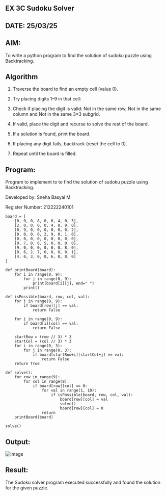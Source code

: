 ## EX 3C Sudoku Solver
## DATE: 25/03/25

## AIM:
To write a python program to find the solution of sudoku puzzle using Backtracking.


## Algorithm
1. Traverse the board to find an empty cell (value 0).

2. Try placing digits 1–9 in that cell:

3. Check if placing the digit is valid: Not in the same row, Not in the same column and Not in the same 3×3 subgrid.

4. If valid, place the digit and recurse to solve the rest of the board.

5. If a solution is found, print the board.

6. If placing any digit fails, backtrack (reset the cell to 0).

7. Repeat until the board is filled.

## Program:
Program to implement to to find the solution of sudoku puzzle using Backtracking.

Developed by: Sneha Basyal M

Register Number: 212222240101

```
board = [
    [0, 0, 0, 8, 0, 0, 4, 0, 3],
    [2, 0, 0, 0, 0, 4, 8, 9, 0],
    [0, 9, 0, 0, 0, 0, 0, 0, 2],
    [0, 0, 0, 0, 2, 9, 0, 1, 0],
    [0, 0, 0, 0, 0, 0, 0, 0, 0],
    [0, 7, 0, 6, 5, 0, 0, 0, 0],
    [9, 0, 0, 0, 0, 0, 0, 8, 0],
    [0, 6, 2, 7, 0, 0, 0, 0, 1],
    [4, 0, 3, 0, 0, 6, 0, 0, 0]
]

def printBoard(board):
    for i in range(0, 9):
        for j in range(0, 9):
            print(board[i][j], end=" ")
        print()

def isPossible(board, row, col, val):
    for j in range(0, 9):
        if board[row][j] == val:
            return False

    for i in range(0, 9):
        if board[i][col] == val:
            return False

    startRow = (row // 3) * 3
    startCol = (col // 3) * 3
    for i in range(0, 3):
        for j in range(0, 3):
            if board[startRow+i][startCol+j] == val:
                return False
    return True

def solve():
    for row in range(9):
        for col in range(9):
            if board[row][col] == 0:
                for val in range(1, 10):
                    if isPossible(board, row, col, val):
                        board[row][col] = val
                        solve()
                        board[row][col] = 0
                return
    printBoard(board)
    
solve()
```

## Output:
![image](https://github.com/user-attachments/assets/ca1c1e34-5fee-497b-b553-b6a892c0f816)


## Result:
The Sudoku solver program executed successfully and found the solution for the given puzzle.
